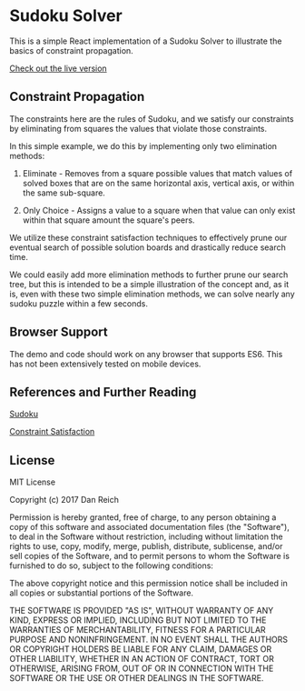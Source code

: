 # Sudoku Solver
This is a simple React implementation of a Sudoku Solver to illustrate the
basics of constraint propagation.

[Check out the live version](https://itsjustdanger.github.io/sudoku-solver/)

## Constraint Propagation
The constraints here are the rules of Sudoku, and we satisfy our constraints by eliminating from squares the values that violate those constraints.

In this simple example, we do this by implementing only two elimination methods:
1. Eliminate - Removes from a square possible values that match values of solved boxes that are on the same horizontal axis, vertical axis, or within the same sub-square.

2. Only Choice - Assigns a value to a square when that value can only exist within that square amount the square's peers.

We utilize these constraint satisfaction techniques to effectively prune our eventual search of possible solution boards and drastically reduce search time.

We could easily add more elimination methods to further prune our search tree, but this is intended to be a simple illustration of the concept and, as it is, even with these two simple elimination methods, we can solve nearly any sudoku puzzle within a few seconds.

## Browser Support
The demo and code should work on any browser that supports ES6.
This has not been extensively tested on mobile devices.

## References and Further Reading
[Sudoku](https://en.wikipedia.org/wiki/Sudoku)

[Constraint Satisfaction](https://en.wikipedia.org/wiki/Constraint_satisfaction)

## License
MIT License

Copyright (c) 2017 Dan Reich

Permission is hereby granted, free of charge, to any person obtaining a copy
of this software and associated documentation files (the "Software"), to deal
in the Software without restriction, including without limitation the rights
to use, copy, modify, merge, publish, distribute, sublicense, and/or sell
copies of the Software, and to permit persons to whom the Software is
furnished to do so, subject to the following conditions:

The above copyright notice and this permission notice shall be included in all
copies or substantial portions of the Software.

THE SOFTWARE IS PROVIDED "AS IS", WITHOUT WARRANTY OF ANY KIND, EXPRESS OR
IMPLIED, INCLUDING BUT NOT LIMITED TO THE WARRANTIES OF MERCHANTABILITY,
FITNESS FOR A PARTICULAR PURPOSE AND NONINFRINGEMENT. IN NO EVENT SHALL THE
AUTHORS OR COPYRIGHT HOLDERS BE LIABLE FOR ANY CLAIM, DAMAGES OR OTHER
LIABILITY, WHETHER IN AN ACTION OF CONTRACT, TORT OR OTHERWISE, ARISING FROM,
OUT OF OR IN CONNECTION WITH THE SOFTWARE OR THE USE OR OTHER DEALINGS IN THE
SOFTWARE.
